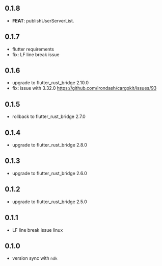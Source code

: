 ## 0.1.8

 - **FEAT**: publishUserServerList.

## 0.1.7

- flutter requirements
- fix: LF line break issue

## 0.1.6

- upgrade to flutter_rust_bridge 2.10.0
- fix: issue with 3.32.0 https://github.com/irondash/cargokit/issues/93

## 0.1.5

- rollback to flutter_rust_bridge 2.7.0

## 0.1.4

- upgrade to flutter_rust_bridge 2.8.0

## 0.1.3

- upgrade to flutter_rust_bridge 2.6.0

## 0.1.2

- upgrade to flutter_rust_bridge 2.5.0

## 0.1.1

- LF line break issue linux

## 0.1.0

- version sync with `ndk`
